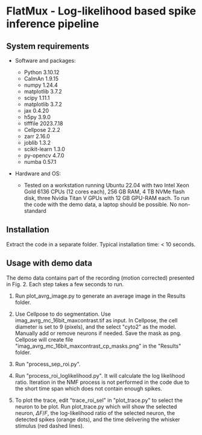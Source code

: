 # FlatMux - Log-likelihood based spike inference pipeline

## System requirements

* Software and packages:
  
  * Python 3.10.12
  * CaImAn 1.9.15
  * numpy 1.24.4
  * matplotlib 3.7.2
  * scipy 1.11.1
  * matplotlib 3.7.2
  * jax 0.4.20
  * h5py 3.9.0
  * tifffile 2023.7.18
  * Cellpose 2.2.2
  * zarr 2.16.0
  * joblib 1.3.2
  * scikit-learn 1.3.0
  * py-opencv 4.7.0
  * numba 0.57.1

* Hardware and OS:
  
  * Tested on a workstation running Ubuntu 22.04 with two Intel Xeon Gold 6136 CPUs (12 cores each), 256 GB RAM, 4 TB NVMe flash disk, three Nvidia Titan V GPUs with 12 GB GPU-RAM each. To run the code with the demo data, a laptop should be possible. No non-standard 

## Installation

  Extract the code in a separate folder. Typical installation time: < 10 seconds.

## Usage with demo data

The demo data contains part of the recording (motion corrected) presented in Fig. 2. Each step takes a few seconds to run.

1. Run plot_avrg_image.py to generate an average image in the Results folder.

2. Use Cellpose to do segmentation. Use imag_avrg_mc_16bit_maxcontrast.tif as input. In Cellpose, the cell diameter is set to 9 (pixels), and the select "cyto2" as the model. Manually add or remove neurons if needed. Save the mask as png. Cellpose will create file "imag_avrg_mc_16bit_maxcontrast_cp_masks.png" in the "Results" folder.

3. Run "process_sep_roi.py".

4. Run "process_roi_loglikelihood.py". It will calculate the log likelihood ratio. Iteration in the NMF process is not performed in the code due to the short time span which does not contain enough spikes.

5. To plot the trace, edit "trace_roi_sel" in "plot_trace.py" to select the neuron to be plot. Run plot_trace.py which will show the selected neuron, $\Delta F/F$, the log-likelihood ratio of the selected neuron, the detected spikes (orange dots), and the time delivering the whisker stimulus (red dashed lines).
